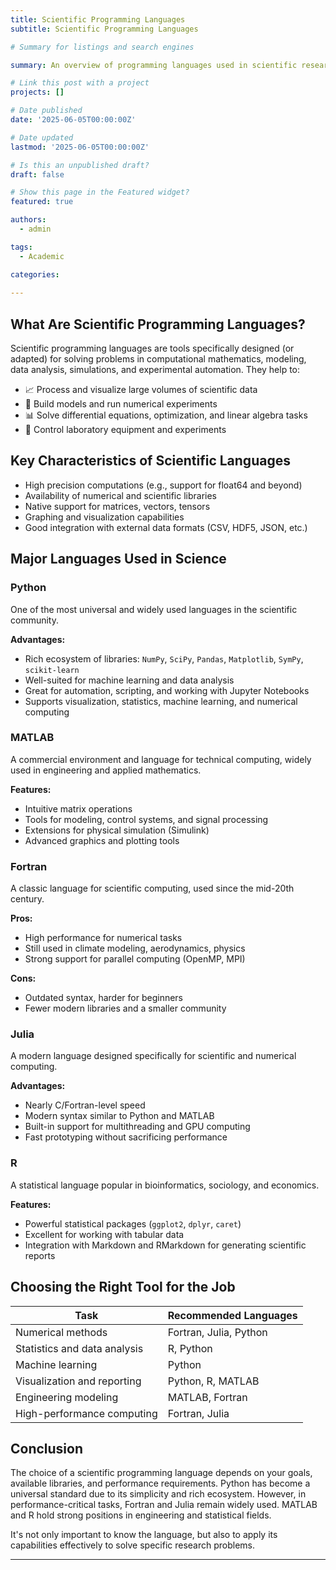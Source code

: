 ```yaml
---
title: Scientific Programming Languages
subtitle: Scientific Programming Languages

# Summary for listings and search engines

summary: An overview of programming languages used in scientific research and technical computing

# Link this post with a project
projects: []

# Date published
date: '2025-06-05T00:00:00Z'

# Date updated
lastmod: '2025-06-05T00:00:00Z'

# Is this an unpublished draft?
draft: false

# Show this page in the Featured widget?
featured: true

authors:
  - admin

tags:
  - Academic

categories:
  
---
```


## What Are Scientific Programming Languages?

Scientific programming languages are tools specifically designed (or adapted) for solving problems in computational mathematics, modeling, data analysis, simulations, and experimental automation. They help to:

- 📈 Process and visualize large volumes of scientific data  
- 🔬 Build models and run numerical experiments  
- 📊 Solve differential equations, optimization, and linear algebra tasks  
- 🧪 Control laboratory equipment and experiments  

## Key Characteristics of Scientific Languages

- High precision computations (e.g., support for float64 and beyond)  
- Availability of numerical and scientific libraries  
- Native support for matrices, vectors, tensors  
- Graphing and visualization capabilities  
- Good integration with external data formats (CSV, HDF5, JSON, etc.)  

## Major Languages Used in Science

### Python

One of the most universal and widely used languages in the scientific community.

**Advantages:**
- Rich ecosystem of libraries: `NumPy`, `SciPy`, `Pandas`, `Matplotlib`, `SymPy`, `scikit-learn`  
- Well-suited for machine learning and data analysis  
- Great for automation, scripting, and working with Jupyter Notebooks  
- Supports visualization, statistics, machine learning, and numerical computing  

### MATLAB

A commercial environment and language for technical computing, widely used in engineering and applied mathematics.

**Features:**
- Intuitive matrix operations  
- Tools for modeling, control systems, and signal processing  
- Extensions for physical simulation (Simulink)  
- Advanced graphics and plotting tools  

### Fortran

A classic language for scientific computing, used since the mid-20th century.

**Pros:**
- High performance for numerical tasks  
- Still used in climate modeling, aerodynamics, physics  
- Strong support for parallel computing (OpenMP, MPI)  

**Cons:**
- Outdated syntax, harder for beginners  
- Fewer modern libraries and a smaller community  

### Julia

A modern language designed specifically for scientific and numerical computing.

**Advantages:**
- Nearly C/Fortran-level speed  
- Modern syntax similar to Python and MATLAB  
- Built-in support for multithreading and GPU computing  
- Fast prototyping without sacrificing performance  

### R

A statistical language popular in bioinformatics, sociology, and economics.

**Features:**
- Powerful statistical packages (`ggplot2`, `dplyr`, `caret`)  
- Excellent for working with tabular data  
- Integration with Markdown and RMarkdown for generating scientific reports  

## Choosing the Right Tool for the Job

| Task                            | Recommended Languages      |
|---------------------------------|-----------------------------|
| Numerical methods               | Fortran, Julia, Python      |
| Statistics and data analysis    | R, Python                   |
| Machine learning                | Python                      |
| Visualization and reporting     | Python, R, MATLAB           |
| Engineering modeling            | MATLAB, Fortran             |
| High-performance computing      | Fortran, Julia              |

## Conclusion

The choice of a scientific programming language depends on your goals, available libraries, and performance requirements. Python has become a universal standard due to its simplicity and rich ecosystem. However, in performance-critical tasks, Fortran and Julia remain widely used. MATLAB and R hold strong positions in engineering and statistical fields.

It's not only important to know the language, but also to apply its capabilities effectively to solve specific research problems.

---

